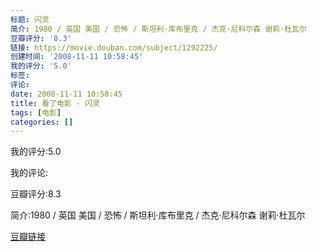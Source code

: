 ```yaml
---
标题: 闪灵
简介: 1980 / 英国 美国 / 恐怖 / 斯坦利·库布里克 / 杰克·尼科尔森 谢莉·杜瓦尔
豆瓣评分: '8.3'
链接: https://movie.douban.com/subject/1292225/
创建时间: '2008-11-11 10:58:45'
我的评分: '5.0'
标签:
评论:
date: 2008-11-11 10:58:45
title: 看了电影 - 闪灵
tags: [电影]
categories: []
---
```


我的评分:5.0

我的评论:

豆瓣评分:8.3

简介:1980 / 英国 美国 / 恐怖 / 斯坦利·库布里克 / 杰克·尼科尔森 谢莉·杜瓦尔

[豆瓣链接](https://movie.douban.com/subject/1292225/)

